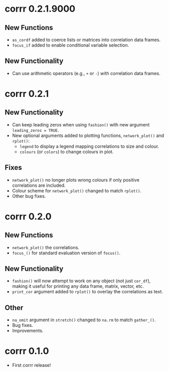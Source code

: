 # corrr 0.2.1.9000

## New Functions

- `as_cordf` added to coerce lists or matrices into correlation data frames.
- `focus_if` added to enable conditional variable selection.

## New Functionality

- Can use arithmetic operators (e.g., `+` or `-`) with correlation data frames.

# corrr 0.2.1

## New Functionality

- Can keep leading zeros when using `fashion()` with new argument `leading_zeros = TRUE`.
- New optional arguments added to plotting functions, `network_plot()` and `rplot()`:
  - `legend` to display a legend mapping correlations to size and colour.
  - `colours` (or `colors`) to change colours in plot.

## Fixes

- `network_plot()` no longer plots wrong colours if only positive correlations are included.
- Colour scheme for `network_plot()` changed to match `rplot()`.
- Other bug fixes.

# corrr 0.2.0

## New Functions

- `network_plot()` the correlations.
- `focus_()` for standard evaluation version of `focus()`.

## New Functionality

- `fashion()` will now attempt to work on any object (not just `cor_df`), making it useful for printing any data frame, matrix, vector, etc.
- `print_cor` argument added to `rplot()` to overlay the correlations as text.

## Other

- `na_omit` argument in `stretch()` changed to `na.rm` to match `gather_()`.
- Bug fixes.
- Improvements.

# corrr 0.1.0

- First corrr release!